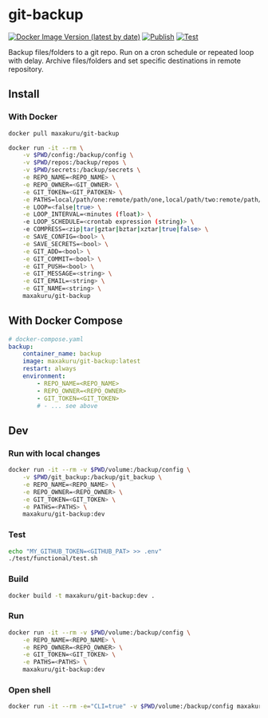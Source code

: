 # git-backup

[![Docker Image Version (latest by date)](https://img.shields.io/docker/v/maxakuru/git-backup?label=Docker%20image)](https://hub.docker.com/r/maxakuru/git-backup) [![Publish](https://github.com/maxakuru/git-backup/actions/workflows/publish.yml/badge.svg)](https://github.com/maxakuru/git-backup/actions/workflows/publish.yml) [![Test](https://github.com/maxakuru/git-backup/actions/workflows/test.yml/badge.svg)](https://github.com/maxakuru/git-backup/actions/workflows/test.yml)

Backup files/folders to a git repo. Run on a cron schedule or repeated loop with delay. Archive files/folders and set specific destinations in remote repository.

## Install

### With Docker
```sh
docker pull maxakuru/git-backup
```
```sh
docker run -it --rm \
    -v $PWD/config:/backup/config \
    -v $PWD/repos:/backup/repos \
    -v $PWD/secrets:/backup/secrets \
    -e REPO_NAME=<REPO_NAME> \
    -e REPO_OWNER=<GIT_OWNER> \
    -e GIT_TOKEN=<GIT_PATOKEN> \
    -e PATHS=local/path/one:remote/path/one,local/path/two:remote/path/two \
    -e LOOP=<false|true> \
    -e LOOP_INTERVAL=<minutes (float)> \
    -e LOOP_SCHEDULE=<crontab expression (string)> \
    -e COMPRESS=<zip|tar|gztar|bztar|xztar|true|false> \
    -e SAVE_CONFIG=<bool> \
    -e SAVE_SECRETS=<bool> \
    -e GIT_ADD=<bool> \
    -e GIT_COMMIT=<bool> \
    -e GIT_PUSH=<bool> \
    -e GIT_MESSAGE=<string> \
    -e GIT_EMAIL=<string> \
    -e GIT_NAME=<string> \
    maxakuru/git-backup
```

## With Docker Compose
```yaml
# docker-compose.yaml
backup:
    container_name: backup
    image: maxakuru/git-backup:latest
    restart: always
    environment:
        - REPO_NAME=<REPO_NAME>
        - REPO_OWNER=<REPO_OWNER>
        - GIT_TOKEN=<GIT_TOKEN>
        # - ... see above
```


## Dev

### Run with local changes
```sh
docker run -it --rm -v $PWD/volume:/backup/config \
    -v $PWD/git_backup:/backup/git_backup \
    -e REPO_NAME=<REPO_NAME> \
    -e REPO_OWNER=<REPO_OWNER> \
    -e GIT_TOKEN=<GIT_TOKEN> \
    -e PATHS=<PATHS> \
    maxakuru/git-backup:dev
```

### Test
```sh
echo "MY_GITHUB_TOKEN=<GITHUB_PAT> >> .env"
./test/functional/test.sh
```

### Build
```sh
docker build -t maxakuru/git-backup:dev .
```

### Run
```sh
docker run -it --rm -v $PWD/volume:/backup/config \
    -e REPO_NAME=<REPO_NAME> \
    -e REPO_OWNER=<REPO_OWNER> \
    -e GIT_TOKEN=<GIT_TOKEN> \
    -e PATHS=<PATHS> \
    maxakuru/git-backup:dev
```

### Open shell
```sh
docker run -it --rm -e="CLI=true" -v $PWD/volume:/backup/config maxakuru/git-backup:dev /bin/bash
```